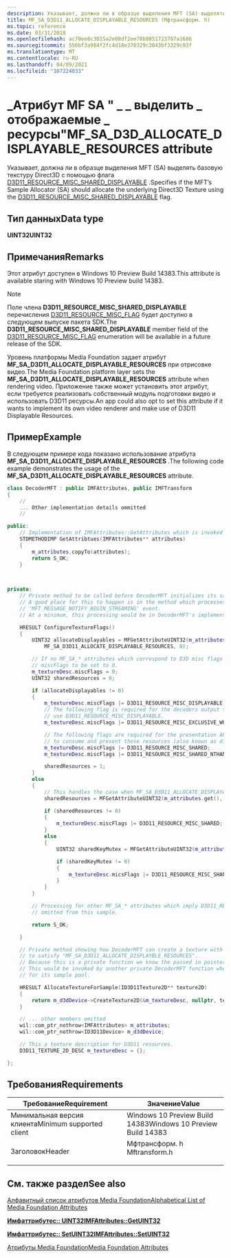 ```yaml
---
description: Указывает, должна ли в образце выделения MFT (SA) выделять базовую текстуру Direct3D с помощью флага D3D11_RESOURCE_MISC_SHARED_DISPLAYABLE.
title: MF_SA_D3D11_ALLOCATE_DISPLAYABLE_RESOURCES (Мфтрансформ. h)
ms.topic: reference
ms.date: 03/31/2018
ms.openlocfilehash: ac70ee8c3015a2e08df2ee78b8051723707a1686
ms.sourcegitcommit: 556bf3a984f2fc4d18e370329c3043bf3329c93f
ms.translationtype: MT
ms.contentlocale: ru-RU
ms.lasthandoff: 04/09/2021
ms.locfileid: "107224033"
---
```

# <a name="mf_sa_d3d_allocate_displayable_resources-attribute"></a><span data-ttu-id="be3d2-103">\_Атрибут MF SA " \_ \_ выделить \_ отображаемые \_ ресурсы"</span><span class="sxs-lookup"><span data-stu-id="be3d2-103">MF\_SA\_D3D\_ALLOCATE\_DISPLAYABLE\_RESOURCES attribute</span></span>

<span data-ttu-id="be3d2-104">Указывает, должна ли в образце выделения MFT (SA) выделять базовую текстуру Direct3D с помощью флага [D3D11_RESOURCE_MISC_SHARED_DISPLAYABLE](/windows/win32/api/d3d11/ne-d3d11-d3d11_resource_misc_flag) .</span><span class="sxs-lookup"><span data-stu-id="be3d2-104">Specifies if the MFT’s Sample Allocator (SA) should allocate the underlying Direct3D Texture using the [D3D11_RESOURCE_MISC_SHARED_DISPLAYABLE](/windows/win32/api/d3d11/ne-d3d11-d3d11_resource_misc_flag) flag.</span></span> 

## <a name="data-type"></a><span data-ttu-id="be3d2-105">Тип данных</span><span class="sxs-lookup"><span data-stu-id="be3d2-105">Data type</span></span>

<span data-ttu-id="be3d2-106">**UINT32**</span><span class="sxs-lookup"><span data-stu-id="be3d2-106">**UINT32**</span></span>

## <a name="remarks"></a><span data-ttu-id="be3d2-107">Примечания</span><span class="sxs-lookup"><span data-stu-id="be3d2-107">Remarks</span></span>

<span data-ttu-id="be3d2-108">Этот атрибут доступен в Windows 10 Preview Build 14383.</span><span class="sxs-lookup"><span data-stu-id="be3d2-108">This attribute is available staring with Windows 10 Preview build 14383.</span></span> 

> [!NOTE]
> <span data-ttu-id="be3d2-109">Поле члена **D3D11_RESOURCE_MISC_SHARED_DISPLAYABLE** перечисления [D3D11_RESOURCE_MISC_FLAG](/windows/win32/api/d3d11/ne-d3d11-d3d11_resource_misc_flag) будет доступно в следующем выпуске пакета SDK.</span><span class="sxs-lookup"><span data-stu-id="be3d2-109">The **D3D11_RESOURCE_MISC_SHARED_DISPLAYABLE** member field of the [D3D11_RESOURCE_MISC_FLAG](/windows/win32/api/d3d11/ne-d3d11-d3d11_resource_misc_flag) enumeration will be available in a future release of the SDK.</span></span>

<span data-ttu-id="be3d2-110">Уровень платформы Media Foundation задает атрибут **MF_SA_D3D11_ALLOCATE_DISPLAYABLE_RESOURCES** при отрисовке видео.</span><span class="sxs-lookup"><span data-stu-id="be3d2-110">The Media Foundation platform layer sets the **MF_SA_D3D11_ALLOCATE_DISPLAYABLE_RESOURCES** attribute when rendering video.</span></span> <span data-ttu-id="be3d2-111">Приложение также может установить этот атрибут, если требуется реализовать собственный модуль подготовки видео и использовать D3D11 ресурсы.</span><span class="sxs-lookup"><span data-stu-id="be3d2-111">An app could also opt to set this attribute if it wants to implement its own video renderer and make use of D3D11 Displayable Resources.</span></span> 

## <a name="example"></a><span data-ttu-id="be3d2-112">Пример</span><span class="sxs-lookup"><span data-stu-id="be3d2-112">Example</span></span>

<span data-ttu-id="be3d2-113">В следующем примере кода показано использование атрибута **MF_SA_D3D11_ALLOCATE_DISPLAYABLE_RESOURCES** .</span><span class="sxs-lookup"><span data-stu-id="be3d2-113">The following code example demonstrates the usage of the **MF_SA_D3D11_ALLOCATE_DISPLAYABLE_RESOURCES** attribute.</span></span>

```cpp
class DecoderMFT : public IMFAttributes, public IMFTransform 
{ 
    //  
    ... Other implementation details ommitted 
    // 

public: 
    // Implementation of IMFAttributes::GetAttributes which is invoked by the MF Topology Loader 
    STDMETHODIMP GetAttribtues(IMFAttributes** attributes) 
    { 
        m_attributes.copyTo(attributes); 
        return S_OK; 
    } 

 

private: 
    // Private method to be called before DecoderMFT initializes its sample pool. 
    // A good place for this to happen is in the method which processes the  
    // 'MFT_MESSAGE_NOTIFY_BEGIN_STREAMING' event. 
    // At a minimum, this processing would be in DecoderMFT's implementation of IMFTransform::ProcessMessage.  

    HRESULT ConfigureTextureFlags() 
    { 
        UINT32 allocateDisplayables = MFGetAttributeUINT32(m_attributes.get(), 
            MF_SA_D3D11_ALLOCATE_DISPLAYABLE_RESOURCES, 0); 

        // If no MF_SA_* attributes which correspond to D3D misc flags are set then it is valid for 
        // miscFlags to be set to 0. 
        m_textureDesc.miscFlags = 0; 
        UINT32 sharedResources = 0; 

        if (allocateDisplayables != 0) 
        { 
            m_textureDesc.miscFlags |= D3D11_RESOURCE_MISC_DISPLAYABLE; 
            // The following flag is required for the decoders output to 
            // use D3D11_RESOURCE_MISC_DISPLAYABLE. 
            m_textureDesc.miscFlags |= D3D11_RESOURCE_MISC_EXCLUSIVE_WRITER; 

            // The following flags are required for the presentation API 
            // to consume and present these resources (also known as direct presentation). 
            m_textureDesc.miscFlags |= D3D11_RESOURCE_MISC_SHARED; 
            m_textureDesc.miscFlags |= D3D11_RESOURCE_MISC_SHARED_NTHANDLE; 

            sharedResources = 1; 
        } 
        else  
        { 
            // This handles the case when MF_SA_D3D11_ALLOCATE_DISPLAYABLE_RESOURCES was 0 or missing. 
            sharedResources = MFGetAttributeUINT32(m_attributes.get(), MF_SA_D3D11_SHARED_WITHOUT_MUTEX, 0); 

            if (sharedResources != 0) 
            { 
                m_textureDesc.miscFlags |= D3D11_RESOURCE_MISC_SHARED; 
            } 
            else 
            { 
                UINT32 sharedKeyMutex = MFGetAttributeUINT32(m_attributes.get(), MF_SA_D3D11_SHARED, 0); 

                if (sharedKeyMutex != 0) 
                { 
                    m_textureDesc.micsFlags |= D3D11_RESOURCE_MISC_SHARED_KEYEDMUTEX; 
                } 
            } 
        } 

        // Processing for other MF_SA_* attributes which imply D3D11_RESOURCE_MISC flag 
        // omitted from this sample. 

        return S_OK; 

    } 

    // Private method showing how DecoderMFT can create a texture with the flags required 
    // to satisfy "MF_SA_D3D11_ALLOCATE_DISPLAYBLE_RESOURCES".  
    // Because this is a private function we know the passed in pointer is always valid. 
    // This would be invoked by another private DecoderMFT function when allocating an MFSample 
    // for its sample pool. 

    HRESULT AllocateTextureForSample(ID3D11Texture2D** texture2D) 
    { 
        return m_d3dDevice->CreateTexture2D(&m_textureDesc, nullptr, texture2D); 
    } 

    // ... other members omitted 
    wil::com_ptr_nothrow<IMFAttributes> m_attributes; 
    wil::com_ptr_nothrow<ID3D11Device> m_d3dDevice; 

    // This a texture description for D3D11 resources. 
    D3D11_TEXTURE_2D_DESC m_textureDesc = {}; 

}; 
```

## <a name="requirements"></a><span data-ttu-id="be3d2-114">Требования</span><span class="sxs-lookup"><span data-stu-id="be3d2-114">Requirements</span></span>



| <span data-ttu-id="be3d2-115">Требование</span><span class="sxs-lookup"><span data-stu-id="be3d2-115">Requirement</span></span> | <span data-ttu-id="be3d2-116">Значение</span><span class="sxs-lookup"><span data-stu-id="be3d2-116">Value</span></span> |
|-------------------------------------|------------------------------------------------------------------------------------------|
| <span data-ttu-id="be3d2-117">Минимальная версия клиента</span><span class="sxs-lookup"><span data-stu-id="be3d2-117">Minimum supported client</span></span><br/> | <span data-ttu-id="be3d2-118">Windows 10 Preview Build 14383</span><span class="sxs-lookup"><span data-stu-id="be3d2-118">Windows 10 Preview Build 14383</span></span><br/>                                    |
| <span data-ttu-id="be3d2-119">Заголовок</span><span class="sxs-lookup"><span data-stu-id="be3d2-119">Header</span></span><br/>                   | <dl> <span data-ttu-id="be3d2-120"><dt>Мфтрансформ. h</dt></span><span class="sxs-lookup"><span data-stu-id="be3d2-120"><dt>Mftransform.h</dt></span></span> </dl> |



## <a name="see-also"></a><span data-ttu-id="be3d2-121">См. также раздел</span><span class="sxs-lookup"><span data-stu-id="be3d2-121">See also</span></span>

<dl> <dt>

[<span data-ttu-id="be3d2-122">Алфавитный список атрибутов Media Foundation</span><span class="sxs-lookup"><span data-stu-id="be3d2-122">Alphabetical List of Media Foundation Attributes</span></span>](alphabetical-list-of-media-foundation-attributes.md)
</dt> <dt>

[<span data-ttu-id="be3d2-123">**Имфаттрибутес:: UINT32**</span><span class="sxs-lookup"><span data-stu-id="be3d2-123">**IMFAttributes::GetUINT32**</span></span>](/windows/desktop/api/mfobjects/nf-mfobjects-imfattributes-getuint32)
</dt> <dt>

[<span data-ttu-id="be3d2-124">**Имфаттрибутес:: SetUINT32**</span><span class="sxs-lookup"><span data-stu-id="be3d2-124">**IMFAttributes::SetUINT32**</span></span>](/windows/desktop/api/mfobjects/nf-mfobjects-imfattributes-setuint32)
</dt> <dt>

[<span data-ttu-id="be3d2-125">Атрибуты Media Foundation</span><span class="sxs-lookup"><span data-stu-id="be3d2-125">Media Foundation Attributes</span></span>](media-foundation-attributes.md)
</dt> </dl>

 

 




